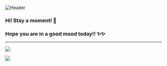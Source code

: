 ![Header](https://capsule-render.vercel.app/api?type=Waving&color=timeGradient&height=180&animation=fadeIn&section=header&text=Z-T-H&fontSize=60)
### Hi! Stay a moment! 👋
### Hope you are in a good mood today!! ✨✨
---
![](https://github-readme-stats.vercel.app/api?username=ZTH7&show_icons=true&title_color=656CFF&icon_color=656CFF&text_color=656CFF&bg_color=83DCB6)

![](https://github-readme-stats.vercel.app/api/top-langs/?username=ZTH7&layout=compact&show_icons=true&title_color=656CFF&icon_color=656CFF&text_color=656CFF&bg_color=83DCB6)

<!--
**ZTH5/ZTH5** is a ✨ _special_ ✨ repository because its `README.md` (this file) appears on your GitHub profile.

https://github-readme-stats.vercel.app/api?username=ZTH7&show_icons=true&title_color=FFFFFF&icon_color=FFFFFF&text_color=FFFFFF&bg_color=83DCB6

Here are some ideas to get you started:

- 🔭 I’m currently working on ...
- 🌱 I’m currently learning ...
- 👯 I’m looking to collaborate on ...
- 🤔 I’m looking for help with ...
- 💬 Ask me about ...
- 📫 How to reach me: ...
- 😄 Pronouns: ...
- ⚡ Fun fact: ...
-->
